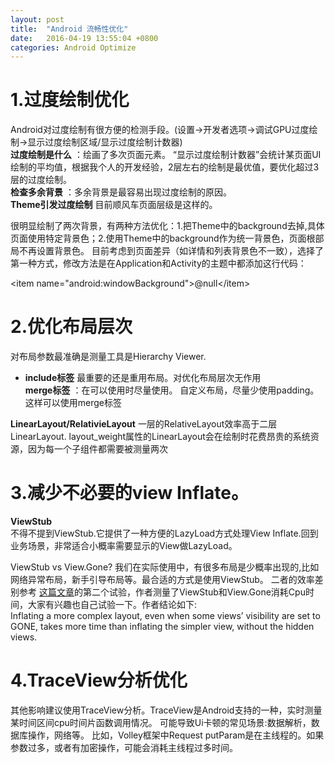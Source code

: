 ```yaml
---
layout: post
title:  "Android 流畅性优化"
date:   2016-04-19 13:55:04 +0800
categories: Android Optimize
---
```

# 1.过度绘制优化
Android对过度绘制有很方便的检测手段。(设置->开发者选项->调试GPU过度绘制->显示过度绘制区域/显示过度绘制计数器)   
**过度绘制是什么** ：绘画了多次页面元素。
“显示过度绘制计数器”会统计某页面UI绘制的平均值，根据我个人的开发经验，2层左右的绘制是最优值，要优化超过3层的过度绘制。   
**检查多余背景** ：多余背景是最容易出现过度绘制的原因。   
**Theme引发过度绘制** 
目前顺风车页面层级是这样的。  
 
很明显绘制了两次背景，有两种方法优化：1.把Theme中的background去掉,具体页面使用特定背景色；2.使用Theme中的background作为统一背景色，页面根部局不再设置背景色。
目前考虑到页面差异（如详情和列表背景色不一致），选择了第一种方式，修改方法是在Application和Activity的主题中都添加这行代码：
   
&lt;item name="android:windowBackground"&gt;@null&lt;/item&gt;






# 2.优化布局层次
对布局参数最准确是测量工具是Hierarchy Viewer.   
- **include标签** 
最重要的还是重用布局。对优化布局层次无作用  
**merge标签** ：在可以使用时尽量使用。
自定义布局，尽量少使用padding。这样可以使用merge标签     

**LinearLayout/RelativieLayout**
一层的RelativeLayout效率高于二层LinearLayout.
layout_weight属性的LinearLayout会在绘制时花费昂贵的系统资源，因为每一个子组件都需要被测量两次
 





# 3.减少不必要的view Inflate。  
**ViewStub**  
不得不提到ViewStub.它提供了一种方便的LazyLoad方式处理View Inflate.回到业务场景，非常适合小概率需要显示的View做LazyLoad。
 
ViewStub vs View.Gone?
我们在实际使用中，有很多布局是少概率出现的,比如网络异常布局，新手引导布局等。最合适的方式是使用ViewStub。 二者的效率差别参考
[这篇文章](http://magicmicky.github.io/android_development/benchmark-using-traceview/)的第二个试验，作者测量了ViewStub和View.Gone消耗Cpu时间，大家有兴趣也自己试验一下。作者结论如下:   
Inflating a more complex layout, even when some views’ visibility are set to GONE, takes more time than inflating the simpler view, without the hidden views.     
 
 




# 4.TraceView分析优化  
其他影响建议使用TraceView分析。TraceView是Android支持的一种，实时测量某时间区间cpu时间片函数调用情况。
可能导致Ui卡顿的常见场景:数据解析，数据库操作，网络等。
比如，Volley框架中Request putParam是在主线程的。如果参数过多，或者有加密操作，可能会消耗主线程过多时间。


 



[jekyll-docs]: http://jekyllrb.com/docs/home
[jekyll-gh]:   https://github.com/jekyll/jekyll
[jekyll-talk]: https://talk.jekyllrb.com/